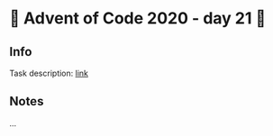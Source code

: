 # 🎄 Advent of Code 2020 - day 21 🎄

## Info

Task description: [link](https://adventofcode.com/2020/day/21)

## Notes

...